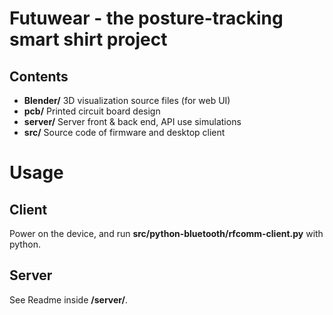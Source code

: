 Futuwear - the posture-tracking smart shirt project
================

Contents
----------------
* **Blender/** 3D visualization source files (for web UI)
* **pcb/** Printed circuit board design
* **server/** Server front & back end, API use simulations
* **src/** Source code of firmware and desktop client

Usage
================

Client
----------------
Power on the device, and run **src/python-bluetooth/rfcomm-client.py** with python.


Server
----------------
See Readme inside **/server/**.

